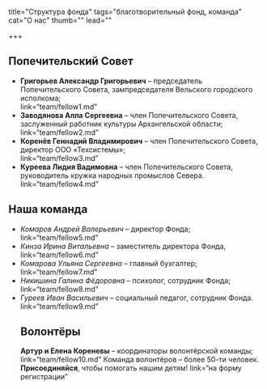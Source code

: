 title="Структура фонда"
tags="благотворительный фонд, команда"
cat="О нас"
thumb=""
lead=""

+++

<h2>Попечительский Совет</h2>
<ul>
<li><b>Григорьев Александр Григорьевич</b> – председатель Попечительского Совета, зампредседателя Вельского городского исполкома;</li> link=“team/fellow1.md”
<li><b>Заводянова Алла Сергеевна</b> – член Попечительского Совета, заслуженный работник культуры Архангельской области;</li> link=“team/fellow2.md”
<li><b>Коренёв Геннадий Владимирович</b> – член Попечительского Совета, директор ООО «Техсистемы»;</li>link=“team/fellow3.md”
<li><b>Куреева Лидия Вадимовна</b> – член Попечительского Совета, руководитель кружка народных промыслов Севера.</li>link=“team/fellow4.md”
</ul>
<h2>Наша команда</h2>
<ul>
<li><i>Комаров Андрей Валерьевич</i> – директор Фонда;</li> link=“team/fellow5.md”
<li><i>Кинза Ирина Витальевна</b></i> – заместитель директора Фонда, </li> link=“team/fellow6.md”
<li><i>Комарова Ульяна Сергеевна</b></i> – главный бухгалтер;</li> link=“team/fellow7.md”
<li><i>Никишина Галина Фёдоровна</b></i> – психолог, сотрудник Фонда;</li> link=“team/fellow8.md”
<li><i>Гуреев Иван Васильевич</b></i> – социальный педагог, сотрудник Фонда.</li> link=“team/fellow9.md”

<h2>Волонтёры</h2>

<b>Артур и Елена Кореневы</b> – координаторы волонтёрской команды;</br> link=“team/fellow10.md”
Команда волонтёров – более 50-ти человек. </br>
<b>Присоединяйся</b>, чтобы помогать нашим детям! link=“на форму регистрации”
